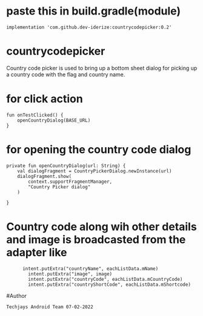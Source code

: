 # paste this in build.gradle(module)

    implementation 'com.github.dev-iderize:countrycodepicker:0.2'

# countrycodepicker

Country code picker is used to bring up a bottom sheet dialog for picking up a country code with the
flag and country name.

# for click action

    fun onTestClicked() {
        openCountryDialog(BASE_URL)
    }

# for opening the country code dialog

    private fun openCountryDialog(url: String) {
        val dialogFragment = CountryPickerDialog.newInstance(url)
        dialogFragment.show(
            context.supportFragmentManager,
            "Country Picker dialog"
        )

    }

# Country code along wih other details and image is broadcasted from the adapter like

          intent.putExtra("countryName", eachListData.mName)
            intent.putExtra("image", image)
            intent.putExtra("countryCode", eachListData.mCountryCode)
            intent.putExtra("countryShortCode", eachListData.mShortcode)

#Author
    
    Techjays Android Team 07-02-2022
